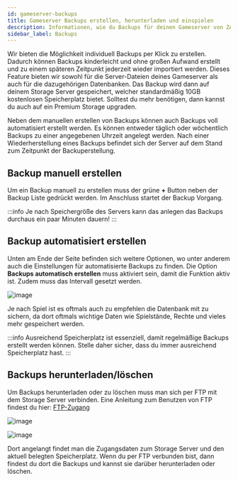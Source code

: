 ```yaml
---
id: gameserver-backups
title: Gameserver Backups erstellen, herunterladen und einspielen
description: Informationen, wie du Backups für deinen Gameserver von ZAP-Hosting erstellen, herunterladen und wieder einspielen kannst -ZAP-Hosting.com Dokumentation
sidebar_label: Backups
---
```


Wir bieten die Möglichkeit individuell Backups per Klick zu erstellen. Dadurch können Backups kinderleicht und ohne großen Aufwand erstellt und zu einem späteren Zeitpunkt jederzeit wieder importiert werden. Dieses Feature bieten wir sowohl für die Server-Dateien deines Gameserver als auch für die dazugehörigen Datenbanken. Das Backup wird dann auf deinem Storage Server gespeichert, welcher standardmäßig 10GB kostenlosen Speicherplatz bietet. Solltest du mehr benötigen, dann kannst du auch auf ein Premium Storage upgraden.

Neben dem manuellen erstellen von Backups können auch Backups voll automatisiert erstellt werden. Es können entweder täglich oder wöchentlich Backups zu einer angegebenen Uhrzeit angelegt werden. Nach einer Wiederherstellung eines Backups befindet sich der Server auf dem Stand zum Zeitpunkt der Backuperstellung.



## Backup manuell erstellen

Um ein Backup manuell zu erstellen muss der grüne **+** Button neben der Backup Liste gedrückt werden. Im Anschluss startet der Backup Vorgang. 

:::info
Je nach Speichergröße des Servers kann das anlegen das Backups durchaus ein paar Minuten dauern!
:::



## Backup automatisiert erstellen

Unten am Ende der Seite befinden sich weitere Optionen, wo unter anderem auch die Einstellungen für automatisierte Backups zu finden. Die Option **Backups automatisch erstellen** muss aktiviert sein, damit die Funktion aktiv ist. Zudem muss das Intervall gesetzt werden. 

![image](https://user-images.githubusercontent.com/13604413/159171260-f3d1775e-25bc-45a0-b4aa-d6bdc13bfa0f.png)

Je nach Spiel ist es oftmals auch zu empfehlen die Datenbank mit zu sichern, da dort oftmals wichtige Daten wie Spielstände, Rechte und vieles mehr gespeichert werden. 

:::info
Ausreichend Speicherplatz ist essenziell, damit regelmäßige Backups erstellt werden können. Stelle daher sicher, dass du immer ausreichend Speicherplatz hast. 
:::




## Backups herunterladen/löschen

Um Backups herunterladen oder zu löschen muss man sich per FTP mit dem Storage Server verbinden. Eine Anleitung zum Benutzen von FTP findest du hier: [FTP-Zugang](gameserver-ftpaccess.md)

![image](https://user-images.githubusercontent.com/13604413/159171263-ef2c31b3-1541-4f41-b7b1-e8a70c96a422.png)

![image](https://user-images.githubusercontent.com/13604413/159171264-187a5aca-1829-41a0-967b-f9125df236c1.png)

Dort angelangt findet man die Zugangsdaten zum Storage Server und den aktuell belegten Speicherplatz. Wenn du per FTP verbunden bist, dann findest du dort die Backups und kannst sie darüber herunterladen oder löschen.
